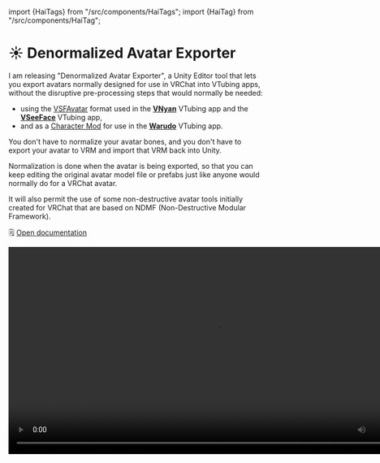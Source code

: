 ﻿import {HaiTags} from "/src/components/HaiTags";
import {HaiTag} from "/src/components/HaiTag";

# ☀️ Denormalized Avatar Exporter

<HaiTags>
<HaiTag compatibleWithVNyan={true} compatibleWithWarudo={true} compatibleWithVSeeFace={true} />
</HaiTags>

I am releasing "Denormalized Avatar Exporter", a Unity Editor tool that lets you export avatars normally designed for use in VRChat into VTubing apps, without the disruptive pre-processing steps that would normally be needed:
- using the [VSFAvatar](https://www.vseeface.icu/#vsfavatar) format used in the **[VNyan](https://suvidriel.itch.io/vnyan)** VTubing app and the **[VSeeFace](https://www.vseeface.icu/)** VTubing app,
- and as a [Character Mod](https://docs.warudo.app/docs/modding/character-mod) for use in the **[Warudo](https://warudo.app/)** VTubing app.

You don't have to normalize your avatar bones, and you don't have to export your avatar to VRM and import that VRM back into Unity.

Normalization is done when the avatar is being exported, so that you can keep editing the original avatar model file or prefabs just like anyone
would normally do for a VRChat avatar.

It will also permit the use of some non-destructive avatar tools initially created for VRChat that are based on NDMF (Non-Destructive Modular Framework).

🗒️ [Open documentation](/docs/products/denormalized-avatar-exporter)

<video controls width="816">
    <source src={'https://downscale.srv.hai-vr.dev/assets/docs/denormalized-f.mp4' ?? require('/docs/products/img/denormalized-avatar-exporter/denormalized-f.mp4').default}/>
</video>
